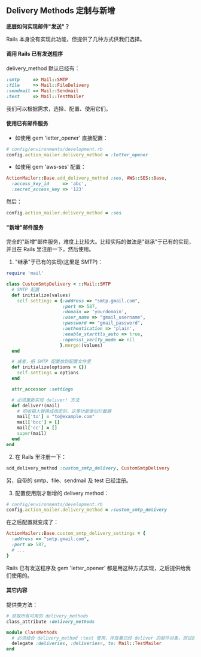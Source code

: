 ## Delivery Methods 定制与新增

**底层如何实现邮件"发送"？**

Rails 本身没有实现此功能，但提供了几种方式供我们选择。

#### 调用 Rails 已有发送程序

delivery_method 默认已经有：

```ruby
:smtp     => Mail::SMTP
:file     => Mail::FileDelivery
:sendmail => Mail::Sendmail
:test     => Mail::TestMailer
```

我们可以根据需求，选择、配置、使用它们。

#### 使用已有邮件服务

- 如使用 gem 'letter_opener' 直接配置：

```ruby
# config/environments/development.rb
config.action_mailer.delivery_method = :letter_opener
```

- 如使用 gem 'aws-ses' 配置：

```ruby
ActionMailer::Base.add_delivery_method :ses, AWS::SES::Base,
  :access_key_id     => 'abc',
  :secret_access_key => '123'
```

然后：

```ruby
config.action_mailer.delivery_method = :ses
```

#### "新增"邮件服务

完全的"新增"邮件服务，难度上比较大。比较实际的做法是"继承"于已有的实现，并且在 Rails 里注册一下，然后使用。

1) "继承"于已有的实现(这里是 SMTP)：

``` ruby
require 'mail'

class CustomSmtpDelivery < ::Mail::SMTP
  # SMTP 配置
  def initialize(values)
    self.settings = {:address => "smtp.gmail.com",
                     :port => 587,
                     :domain => 'yourdomain',
                     :user_name => "gmail_username",
                     :password => "gmail_password",
                     :authentication => 'plain',
                     :enable_starttls_auto => true,
                     :openssl_verify_mode => nil
                    }.merge!(values)
  end

  # 或者，把 SMTP 配置放到配置文件里
  def initialize(options = {})
    self.settings = options
  end

  attr_accessor :settings

  # 必须重新实现 deliver! 方法
  def deliver!(mail)
    # 把收箱人替换成指定的，这里功能类似拦截器
    mail['to'] = "to@example.com"
    mail['bcc'] = []
    mail['cc'] = []
    super(mail)
  end
end
```

2) 在 Rails 里注册一下：

```ruby
add_delivery_method :custom_smtp_delivery, CustomSmtpDelivery
```

另，自带的 smtp、file、sendmail 及 test 已经注册。

3) 配置使用刚才新增的 delivery method：

```ruby
# config/environments/development.rb
config.action_mailer.delivery_method = :custom_smtp_delivery
```

在之后配置就变成了：

```ruby
ActionMailer::Base.custom_smtp_delivery_settings = {
  :address => "smtp.gmail.com",
  :port => 587,
  # ...
}
```

Rails 已有发送程序及 gem 'letter_opener' 都是用这种方式实现，之后提供给我们使用的。

#### 其它内容

提供类方法：

```ruby
# 获取所有可用的 delivery_methods
class_attribute :delivery_methods

module ClassMethods
  # 必须结合 delivery_method :test 使用，存放着已经 deliver 的邮件对象，测试的时候可用到它。
  delegate :deliveries, :deliveries=, to: Mail::TestMailer
end
```
